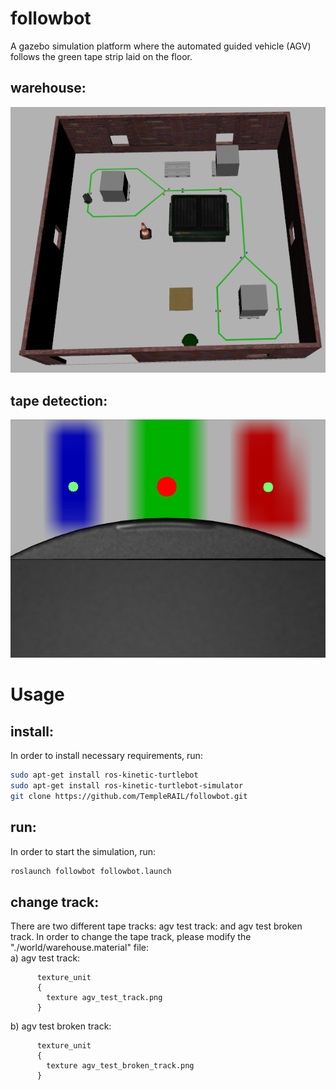 # followbot
A gazebo simulation platform where the automated guided vehicle (AGV) follows the green tape strip laid on the floor. 
## warehouse: 
![avg_warehouse](https://github.com/TempleRAIL/followbot/blob/master/images/avg_warehouse.png)

## tape detection:
![tape_detection](https://github.com/TempleRAIL/followbot/blob/master/images/tape_detection.png)

# Usage
## install: 
In order to install necessary requirements, run:
```Bash
sudo apt-get install ros-kinetic-turtlebot
sudo apt-get install ros-kinetic-turtlebot-simulator
git clone https://github.com/TempleRAIL/followbot.git
``` 

## run: 
In order to start the simulation, run:
```Bash
roslaunch followbot followbot.launch
```  

## change track: 
There are two different tape tracks: agv test track: and agv test broken track. In order to change the tape track, please modify the "./world/warehouse.material" file:    
a) agv test track:
```
      texture_unit
      {
        texture agv_test_track.png
      }
``` 
b) agv test broken track:
```
      texture_unit
      {
        texture agv_test_broken_track.png
      }
```
